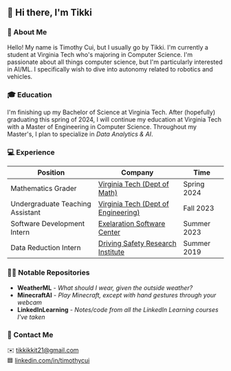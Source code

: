 ## 👋 Hi there, I'm Tikki

### 📗 About Me
Hello! My name is Timothy Cui, but I usually go by Tikki. I'm currently a
student at Virginia Tech who's majoring in Computer Science. I'm passionate
about all things computer science, but I'm particularly interested in AI/ML. I
specifically wish to dive into autonomy related to robotics and vehicles.

### 🎓 Education
I'm finishing up my Bachelor of Science at Virginia Tech. After (hopefully)
graduating this spring of 2024, I will continue my education at Virginia Tech
with a Master of Engineering in Computer Science. Throughout my Master's, I plan
to specialize in *Data Analytics & AI*.

### 💻 Experience
| Position                         | Company                                                      | Time        |
| -------------------------------- | ------------------------------------------------------------ | ----------- |
| Mathematics Grader               | [Virginia Tech (Dept of Math)](https://math.vt.edu/)         | Spring 2024 |
| Undergraduate Teaching Assistant | [Virginia Tech (Dept of Engineering)](https://eng.vt.edu/)   | Fall 2023   |
| Software Development Intern      | [Exelaration Software Center](https://exelaration.com/)      | Summer 2023 |
| Data Reduction Intern            | [Driving Safety Research Institute](https://dsri.uiowa.edu/) | Summer 2019 |

### 👨‍💻 Notable Repositories
- **WeatherML** - *What should I wear, given the outside weather?*
- **MinecraftAI** - *Play Minecraft, except with hand gestures through your webcam*
- **LinkedInLearning** - *Notes/code from all the LinkedIn Learning courses I've taken*

### 💬 Contact Me
✉️ tikkikkit21@gmail.com<br>
🟦 [linkedin.com/in/timothycui](https://www.linkedin.com/in/timothycui/)
